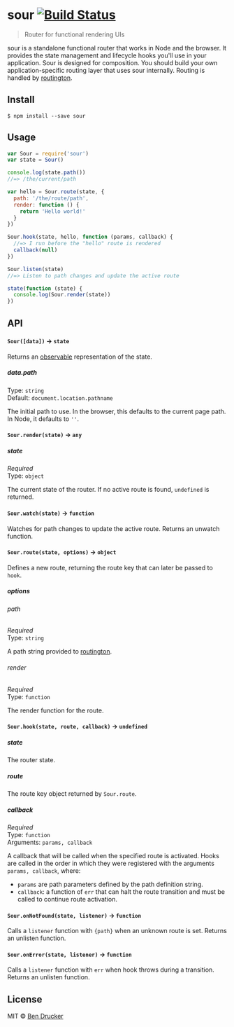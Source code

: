 # sour [![Build Status](https://travis-ci.org/bendrucker/sour.svg?branch=master)](https://travis-ci.org/bendrucker/sour)

> Router for functional rendering UIs

sour is a standalone functional router that works in Node and the browser. It provides the state management and lifecycle hooks you'll use in your application. Sour is designed for composition. You should build your own application-specific routing layer that uses sour internally. Routing is handled by [routington](https://github.com/pillarjs/routington).


## Install

```
$ npm install --save sour
```


## Usage

```js
var Sour = require('sour')
var state = Sour()

console.log(state.path())
//=> /the/current/path

var hello = Sour.route(state, {
  path: '/the/route/path',
  render: function () {
    return 'Hello world!'
  }
})

Sour.hook(state, hello, function (params, callback) {
  //=> I run before the "hello" route is rendered
  callback(null)
})

Sour.listen(state)
//=> Listen to path changes and update the active route

state(function (state) {
  console.log(Sour.render(state))  
})
```

## API

#### `Sour([data])` -> `state`

Returns an [observable](https://github.com/raynos/observ) representation of the state.

##### data.path

Type: `string`  
Default: `document.location.pathname`

The initial path to use. In the browser, this defaults to the current page path. In Node, it defaults to `''`. 

#### `Sour.render(state)` -> `any`

##### state

*Required*  
Type: `object`

The current state of the router. If no active route is found, `undefined` is returned.

#### `Sour.watch(state)` -> `function`

Watches for path changes to update the active route. Returns an unwatch function.

#### `Sour.route(state, options)` -> `object`

Defines a new route, returning the route key that can later be passed to `hook`.

##### options

###### path

*Required*  
Type: `string`

A path string provided to [routington](https://github.com/pillarjs/routington).

###### render

*Required*  
Type: `function`

The render function for the route.

#### `Sour.hook(state, route, callback)` -> `undefined`

##### state

The router state.

##### route

The route key object returned by `Sour.route`.

##### callback

*Required*  
Type: `function`  
Arguments: `params, callback`

A callback that will be called when the specified route is activated. Hooks are called in the order in which they were registered with the arguments `params, callback`, where:

* `params` are path parameters defined by the path definition string.
* `callback`: a function of `err` that can halt the route transition and must be called to continue route activation.

#### `Sour.onNotFound(state, listener)` -> `function`

Calls a `listener` function with `{path}` when an unknown route is set. Returns an unlisten function.

#### `Sour.onError(state, listener)` -> `function`

Calls a `listener` function with `err` when hook throws during a transition. Returns an unlisten function.

## License

MIT © [Ben Drucker](http://bendrucker.me)
